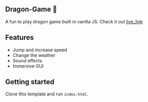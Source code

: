 ## Dragon-Game 🐉

A fun to play dragon game built in vanilla JS. Check it out [live_link](https://saswat689.github.io/dragon-game.github.io/)

## Features

- Jump and increase speed
- Change the weather 
- Sound effects
- Immersive GUI

## Getting started

Clone this template and run `index.html`.
